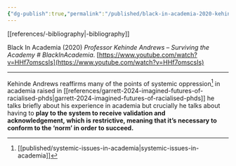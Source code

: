 ```yaml
---
{"dg-publish":true,"permalink":"/published/black-in-academia-2020-kehinde-andrews/","dgPassFrontmatter":true,"noteIcon":""}
---
```


[[references/-bibliography\|-bibliography]]

Black In Academia (2020) _Professor Kehinde Andrews – Surviving the Academy # BlackInAcademia_. [https://www.youtube.com/watch?v=HHf7omscsIs](https://www.youtube.com/watch?v=HHf7omscsIs)

---
Kehinde Andrews reaffirms many of the points of systemic oppression[^1] in academia raised in [[references/garrett-2024-imagined-futures-of-racialised-phds\|garrett-2024-imagined-futures-of-racialised-phds]] he talks briefly about his experience in academia but crucially he talks about having to **play to the system to receive validation and acknowledgement, which is restrictive, meaning that it’s necessary to conform to the ‘norm’ in order to succeed.** 

[^1]: [[published/systemic-issues-in-academia\|systemic-issues-in-academia]]
